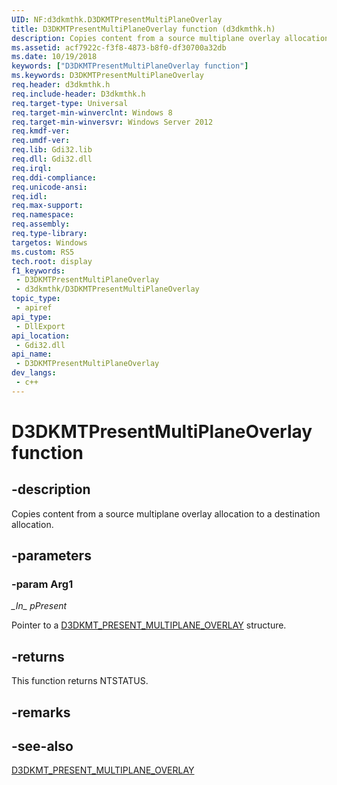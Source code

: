 ```yaml
---
UID: NF:d3dkmthk.D3DKMTPresentMultiPlaneOverlay
title: D3DKMTPresentMultiPlaneOverlay function (d3dkmthk.h)
description: Copies content from a source multiplane overlay allocation to a destination allocation.
ms.assetid: acf7922c-f3f8-4873-b8f0-df30700a32db
ms.date: 10/19/2018
keywords: ["D3DKMTPresentMultiPlaneOverlay function"]
ms.keywords: D3DKMTPresentMultiPlaneOverlay
req.header: d3dkmthk.h
req.include-header: D3dkmthk.h
req.target-type: Universal
req.target-min-winverclnt: Windows 8
req.target-min-winversvr: Windows Server 2012
req.kmdf-ver: 
req.umdf-ver: 
req.lib: Gdi32.lib
req.dll: Gdi32.dll
req.irql: 
req.ddi-compliance: 
req.unicode-ansi: 
req.idl: 
req.max-support: 
req.namespace: 
req.assembly: 
req.type-library: 
targetos: Windows
ms.custom: RS5
tech.root: display
f1_keywords:
 - D3DKMTPresentMultiPlaneOverlay
 - d3dkmthk/D3DKMTPresentMultiPlaneOverlay
topic_type:
 - apiref
api_type:
 - DllExport
api_location:
 - Gdi32.dll
api_name:
 - D3DKMTPresentMultiPlaneOverlay
dev_langs:
 - c++
---
```


# D3DKMTPresentMultiPlaneOverlay function


## -description

Copies content from a source multiplane overlay allocation to a destination allocation.

## -parameters

### -param Arg1

*\_In\_* *pPresent*

Pointer to a [D3DKMT_PRESENT_MULTIPLANE_OVERLAY](ns-d3dkmthk-d3dkmt_present_multiplane_overlay.md) structure.

## -returns

This function returns NTSTATUS.

## -remarks

## -see-also

[D3DKMT_PRESENT_MULTIPLANE_OVERLAY](ns-d3dkmthk-d3dkmt_present_multiplane_overlay.md)

